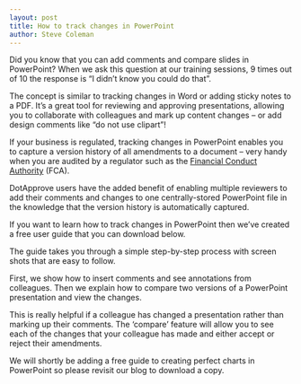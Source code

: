 ```yaml
---
layout: post
title: How to track changes in PowerPoint
author: Steve Coleman
---
```

Did you know that you can add comments and compare slides in PowerPoint? When
we ask this question at our training sessions, 9 times out of 10 the response
is “I didn’t know you could do that”.

The concept is similar to tracking changes in Word or adding sticky notes to a
PDF. It’s a great tool for reviewing and approving presentations, allowing you
to collaborate with colleagues and mark up content changes – or add design
comments like “do not use clipart”!

If your business is regulated, tracking changes in PowerPoint enables you to
capture a version history of all amendments to a document – very handy when you
are audited by a regulator such as the
[Financial Conduct Authority](http://www.fca.org.uk/firms/being-regulated/financial-promotions)
(FCA).

DotApprove users have the added benefit of enabling multiple reviewers to add
their comments and changes to one centrally-stored PowerPoint file in the
knowledge that the version history is automatically captured.

If you want to learn how to track changes in PowerPoint then we’ve created a
free user guide that you can download below.

The guide takes you through a simple step-by-step process with screen shots
that are easy to follow.

First, we show how to insert comments and see annotations from colleagues. Then
we explain how to compare two versions of a PowerPoint presentation and view
the changes.

This is really helpful if a colleague has changed a presentation rather than
marking up their comments. The ‘compare’ feature will allow you to see each of
the changes that your colleague has made and either accept or reject their
amendments.

We will shortly be adding a free guide to creating perfect charts in PowerPoint
so please revisit our blog to download a copy.
